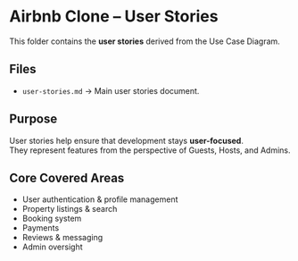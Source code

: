 # Airbnb Clone – User Stories

This folder contains the **user stories** derived from the Use Case Diagram.

## Files
- `user-stories.md` → Main user stories document.

## Purpose
User stories help ensure that development stays **user-focused**.  
They represent features from the perspective of Guests, Hosts, and Admins.

## Core Covered Areas
- User authentication & profile management
- Property listings & search
- Booking system
- Payments
- Reviews & messaging
- Admin oversight

